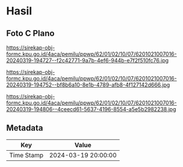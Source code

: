 # Hasil

## Foto C Plano

https://sirekap-obj-formc.kpu.go.id/4aca/pemilu/ppwp/62/01/02/10/07/6201021007016-20240319-194727--f2c42771-9a7b-4ef6-944b-e7f2f510fc76.jpg

https://sirekap-obj-formc.kpu.go.id/4aca/pemilu/ppwp/62/01/02/10/07/6201021007016-20240319-194752--bf8b6a10-8e1b-4789-afb8-4f127142d666.jpg

https://sirekap-obj-formc.kpu.go.id/4aca/pemilu/ppwp/62/01/02/10/07/6201021007016-20240319-194806--4ceecd61-5637-4196-8554-a5e5b2982238.jpg


## Metadata

| Key        | Value               |
| ---------- | ------------------- |
| Time Stamp | 2024-03-19 20:00:00 |



